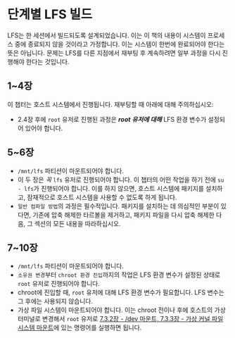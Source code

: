 # 단계별 LFS 빌드

LFS는 한 세션에서 빌드되도록 설계되었습니다. 이는 이 책의 내용이 시스템이 프로세스 중에 종료되지 않을 것이라고 가정합니다. 이는 시스템이 한번에 완료되어야 한다는 뜻은 아닙니다. 문제는 LFS를 다른 지점에서 재부팅 후 계속하려면 일부 과정을 다시 진행해야 한다는 것입니다.

## 1~4장

이 챕터는 호스트 시스템에서 진행됩니다. 재부팅할 때 아래에 대해 주의하십시오:

* 2.4장 후에 `root` 유저로 진행된 과정은 ***root 유저에 대해*** LFS 환경 변수가 설정되어 있어야 합니다.

## 5~6장

* `/mnt/lfs` 파티션이 마운트되어야 합니다.
* 이 두 장은 *꼭* `lfs` 유저로 진행되어야 합니다. 이 챕터의 어떤 작업을 하기 전에 `su - lfs`가 진행되어야 합니다. 이를 하지 않으면, 호스트 시스템에 패키지를 설치하고, 잠재적으로 호스트 시스템을 사용할 수 없도록 하게 됩니다.
* `일반 컴파일 방법`의 과정은 필수적입니다. 패키지를 설치하는 데 의심적인 부분이 있다면, 기존에 압축 해제한 타르볼을 제거하고, 패키지 파일을 다시 압축 해제한 다음, 그 섹션의 모든 내용을 따라하십시오.

## 7~10장

* `/mnt/lfs` 파티션이 마운트되어야 합니다.
* `소유권 변경`부터 `chroot 환경 진입`까지의 작업은 LFS 환경 변수가 설정된 상태로 `root` 유저로 진행되어야 합니다.
* chroot에 진입할 때, `root` 유저에 대해 LFS 환경 변수가 필요합니다. LFS 변수는 그 후에는 사용되지 않습니다.
* 가상 파일 시스템이 마운트되어야 합니다. 이는 chroot 전이나 후에 호스트의 가상 터미널로 변경해서 `root` 유저로 [7.3.2장 - /dev 마운트, 7.3.3장 - 가상 커널 파일 시스템 마운트](/7/3.html)에 있는 명령어를 실행하면 됩니다.